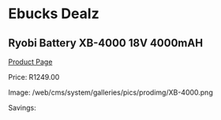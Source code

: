 
# Ebucks Dealz
## Ryobi Battery XB-4000 18V 4000mAH
[Product Page](https://www.ebucks.com/web/shop/productSelected.do?prodId=1201688418&catId=363410833)

Price: R1249.00

Image: /web/cms/system/galleries/pics/prodimg/XB-4000.png

Savings: 


	